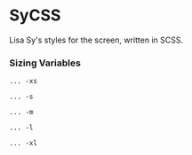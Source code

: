 # SyCSS

Lisa Sy's styles for the screen, written in SCSS.

### Sizing Variables

`... -xs`

`... -s`

`... -m`

`... -l`

`... -xl`
